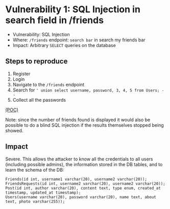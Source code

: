 # Vulnerability 1: SQL Injection in search field in /friends

- Vulnerability: SQL Injection
- Where: `/friends` endpoint: `search bar` in search my friends bar
- Impact: Arbitrary `SELECT` queries on the database

## Steps to reproduce

1. Register
2. Login
3. Navigate to the `/friends` endpoint
4. Search for `' union select username, password, 3, 4, 5 from Users; -- `
5. Collect all the passwords

[(POC)](vuln1.py)

Note: since the number of friends found is displayed it would also be possible to do a blind SQL injection if the results themselves stopped being showed.

## Impact

Severe. This allows the attacker to know all the credentials to all users (including possible admins), the information stored in the DB tables, and to learn the schema of the DB:

```
Friends(id int, username1 varchar(20), username2 varchar(20));
FriendsRequests(id int, username2 varchar(20), username2 varchar(20));
Post(id int, author varchar(20), content text, type enum, created_at timestamp, updated_at timestamp);
Users(username varchar(20), password varchar(20), name text, about text, photo varchar(255));
```
